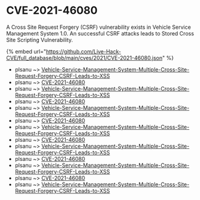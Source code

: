 # CVE-2021-46080

A Cross Site Request Forgery (CSRF) vulnerability exists in Vehicle Service Management System 1.0. An successful CSRF attacks leads to Stored Cross Site Scripting Vulnerability.

{% embed url="https://github.com/Live-Hack-CVE/full_database/blob/main/cves/2021/CVE-2021-46080.json" %}


* plsanu ~> [Vehicle-Service-Management-System-Multiple-Cross-Site-Request-Forgery-CSRF-Leads-to-XSS](https://www.alice-snow.ru/2021/database/cve-2021-46080/vehicle-service-management-system-multiple-cross-site-request-forgery-csrf-leads-to-xss-plsanu)
* plsanu ~> [CVE-2021-46080](https://www.alice-snow.ru/2021/database/cve-2021-46080/cve-2021-46080-plsanu)
* plsanu ~> [Vehicle-Service-Management-System-Multiple-Cross-Site-Request-Forgery-CSRF-Leads-to-XSS](https://www.alice-snow.ru/2021/database/cve-2021-46080/vehicle-service-management-system-multiple-cross-site-request-forgery-csrf-leads-to-xss-plsanu)
* plsanu ~> [CVE-2021-46080](https://www.alice-snow.ru/2021/database/cve-2021-46080/cve-2021-46080-plsanu)
* plsanu ~> [Vehicle-Service-Management-System-Multiple-Cross-Site-Request-Forgery-CSRF-Leads-to-XSS](https://www.alice-snow.ru/2021/database/cve-2021-46080/vehicle-service-management-system-multiple-cross-site-request-forgery-csrf-leads-to-xss-plsanu)
* plsanu ~> [CVE-2021-46080](https://www.alice-snow.ru/2021/database/cve-2021-46080/cve-2021-46080-plsanu)
* plsanu ~> [Vehicle-Service-Management-System-Multiple-Cross-Site-Request-Forgery-CSRF-Leads-to-XSS](https://www.alice-snow.ru/2021/database/cve-2021-46080/vehicle-service-management-system-multiple-cross-site-request-forgery-csrf-leads-to-xss-plsanu)
* plsanu ~> [CVE-2021-46080](https://www.alice-snow.ru/2021/database/cve-2021-46080/cve-2021-46080-plsanu)
* plsanu ~> [Vehicle-Service-Management-System-Multiple-Cross-Site-Request-Forgery-CSRF-Leads-to-XSS](https://www.alice-snow.ru/2021/database/cve-2021-46080/vehicle-service-management-system-multiple-cross-site-request-forgery-csrf-leads-to-xss-plsanu)
* plsanu ~> [CVE-2021-46080](https://www.alice-snow.ru/2021/database/cve-2021-46080/cve-2021-46080-plsanu)
* plsanu ~> [Vehicle-Service-Management-System-Multiple-Cross-Site-Request-Forgery-CSRF-Leads-to-XSS](https://www.alice-snow.ru/2021/database/cve-2021-46080/vehicle-service-management-system-multiple-cross-site-request-forgery-csrf-leads-to-xss-plsanu)
* plsanu ~> [CVE-2021-46080](https://www.alice-snow.ru/2021/database/cve-2021-46080/cve-2021-46080-plsanu)
* plsanu ~> [Vehicle-Service-Management-System-Multiple-Cross-Site-Request-Forgery-CSRF-Leads-to-XSS](https://www.alice-snow.ru/2021/database/cve-2021-46080/vehicle-service-management-system-multiple-cross-site-request-forgery-csrf-leads-to-xss-plsanu)
